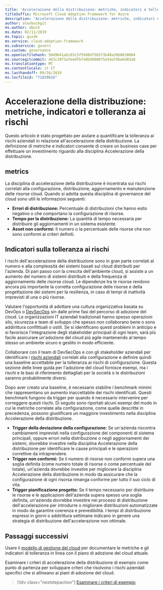 ```yaml
---
title: 'Accelerazione della distribuzione: metriche, indicatori e tolleranza ai rischi'
titleSuffix: Microsoft Cloud Adoption Framework for Azure
description: 'Accelerazione della distribuzione: metriche, indicatori e tolleranza ai rischi'
author: alexbuckgit
ms.author: abuck
ms.date: 02/11/2019
ms.topic: guide
ms.service: cloud-adoption-framework
ms.subservice: govern
ms.custom: governance
ms.openlocfilehash: 5049b41abc03c5f59d0d750373b48a39b0638084
ms.sourcegitcommit: 443c28f3afeedfbfe8b9980875a54afdbebd83a8
ms.translationtype: MT
ms.contentlocale: it-IT
ms.lasthandoff: 09/16/2019
ms.locfileid: "71029616"
---
```

# <a name="deployment-acceleration-metrics-indicators-and-risk-tolerance"></a>Accelerazione della distribuzione: metriche, indicatori e tolleranza ai rischi

Questo articolo è stato progettato per aiutare a quantificare la tolleranza ai rischi aziendali in relazione all'accelerazione della distribuzione. La definizione di metriche e indicatori consente di creare un business case per effettuare un investimento riguardo alla disciplina Accelerazione della distribuzione.

## <a name="metrics"></a>metrics

La disciplina di accelerazione della distribuzione è incentrata sui rischi correlati alla configurazione, distribuzione, aggiornamento e manutenzione delle risorse cloud. Quando si adotta questa disciplina di governance del cloud sono utili le informazioni seguenti:

- **Errori di distribuzione:** Percentuale di distribuzioni che hanno esito negativo o che comportano la configurazione di risorse.
- **Tempo per la distribuzione:** La quantità di tempo necessaria per distribuire gli aggiornamenti in un sistema esistente.
- **Asset non conformi:** Il numero o la percentuale delle risorse che non sono conformi ai criteri definiti.

## <a name="risk-tolerance-indicators"></a>Indicatori sulla tolleranza ai rischi

I rischi dell'accelerazione della distribuzione sono in gran parte correlati al numero e alla complessità dei sistemi basati sul cloud distribuiti per l'azienda. Di pari passo con la crescita dell'ambiente cloud, si assiste a un aumento del numero di sistemi distribuiti e della frequenza di aggiornamento delle risorse cloud. Le dipendenze tra le risorse rendono ancora più importante la corretta configurazione delle risorse e della progettazione dei sistemi per la resilienza, in caso di tempi di inattività imprevisti di una o più risorse.

<!-- "en-us" location is required for the URL below. -->

Valutare l'opportunità di adottare una cultura organizzativa basata su DevOps o [DevSecOps](https://www.microsoft.com/en-us/securityengineering/devsecops) sin dalle prime fasi del percorso di adozione del cloud. Le organizzazioni IT aziendali tradizionali hanno spesso operazioni silo, sicurezza e team di sviluppo che spesso non collaborano bene o sono addirittura conflittuali o ostili. Se si identificano questi problemi in anticipo e si favorisce l'integrazione degli stakeholder principali di ogni team, sarà più facile assicurare un'adozione del cloud più agile mantenendo al tempo stesso un ambiente sicuro e gestito in modo efficiente.

Collaborare con il team di DevSecOps e con gli stakeholder aziendali per identificare i [rischi aziendali](./business-risks.md) correlati alla configurazione e definire quindi una baseline accettabile per la tolleranza ai rischi di configurazione. Questa sezione delle linee guida per l'adozione del cloud fornisce esempi, ma i rischi e le basi di riferimento dettagliati per la società o le distribuzioni saranno probabilmente diversi.

Dopo aver creato una baseline, è necessario stabilire i benchmark minimi che rappresentano un aumento inaccettabile dei rischi identificati. Questi benchmark fungono da trigger per quando è necessario intervenire per correggere questi rischi. Di seguito sono riportati alcuni esempi del modo in cui le metriche correlate alla configurazione, come quelle descritte in precedenza, possono giustificare un maggiore investimento nella disciplina Accelerazione della distribuzione.

- **Trigger della deviazione della configurazione:** Se un'azienda riscontra cambiamenti imprevisti nella configurazione dei componenti di sistema principali, oppure errori nella distribuzione o negli aggiornamenti dei sistemi, dovrebbe investire nella disciplina Accelerazione della distribuzione per identificare le cause principali e le operazioni correttive da intraprendere.
- **Trigger non conformi:** Se il numero di risorse non conformi supera una soglia definita (come numero totale di risorse o come percentuale del totale), un'azienda dovrebbe investire per migliorare la disciplina Accelerazione della distribuzione in modo da assicurare che la configurazione di ogni risorsa rimanga conforme per tutto il suo ciclo di vita.
- **Trigger pianificazione progetto:** Se il tempo necessario per distribuire le risorse e le applicazioni dell'azienda supera spesso una soglia definita, un'azienda dovrebbe investire nei processi di distribuzione dell'accelerazione per introdurre o migliorare distribuzioni automatizzate in modo da garantire coerenza e prevedibilità. I tempi di distribuzione espressi in giorni o addirittura settimane indicano in genere una strategia di distribuzione dell'accelerazione non ottimale.

## <a name="next-steps"></a>Passaggi successivi

Usare il [modello di gestione del cloud](./template.md) per documentare le metriche e gli indicatori di tolleranza in linea con il piano di adozione del cloud attuale.

Esaminare i criteri di accelerazione della distribuzione di esempio come punto di partenza per sviluppare criteri che risolvono i rischi aziendali specifici che si allineano ai piani di adozione del cloud.

> [!div class="nextstepaction"]
> [Esaminare i criteri di esempio](./policy-statements.md)
